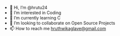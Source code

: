- 👋 Hi, I’m @hrutu24
- 👀 I’m interested in Coding
- 🌱 I’m currently learning C 
- 💞️ I’m looking to collaborate on Open Source Projects
- 📫 How to reach me hruthwikaglave@gmail.com

<!---
hrutu24/hrutu24 is a ✨ special ✨ repository because its `README.md` (this file) appears on your GitHub profile.
You can click the Preview link to take a look at your changes.
--->
